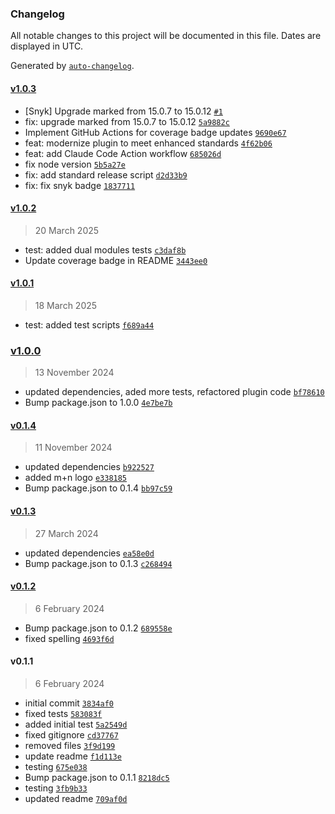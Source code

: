 ### Changelog

All notable changes to this project will be documented in this file. Dates are displayed in UTC.

Generated by [`auto-changelog`](https://github.com/CookPete/auto-changelog).

#### [v1.0.3](https://github.com/wernerglinka/metalsmith-mdn/compare/v1.0.2...v1.0.3)

- [Snyk] Upgrade marked from 15.0.7 to 15.0.12 [`#1`](https://github.com/wernerglinka/metalsmith-mdn/pull/1)
- fix: upgrade marked from 15.0.7 to 15.0.12 [`5a9882c`](https://github.com/wernerglinka/metalsmith-mdn/commit/5a9882c42f332e559d9cf243882ffbcac59eeeac)
- Implement GitHub Actions for coverage badge updates [`9690e67`](https://github.com/wernerglinka/metalsmith-mdn/commit/9690e67671c4d14a40cc83e24e59db81dc6207fb)
- feat: modernize plugin to meet enhanced standards [`4f62b06`](https://github.com/wernerglinka/metalsmith-mdn/commit/4f62b061211c8694d07c995840f13c1e9dd6a3c7)
- feat: add Claude Code Action workflow [`685026d`](https://github.com/wernerglinka/metalsmith-mdn/commit/685026d9d3a2fc3b2e260e728f01e9794a6fa856)
- fix node version [`5b5a27e`](https://github.com/wernerglinka/metalsmith-mdn/commit/5b5a27e93b561067be5a256d91c0938aea36979f)
- fix: add standard release script [`d2d33b9`](https://github.com/wernerglinka/metalsmith-mdn/commit/d2d33b9cade85163bc19e9a2a4d9f2748249dc83)
- fix: fix snyk badge [`1837711`](https://github.com/wernerglinka/metalsmith-mdn/commit/1837711875ac369e6f1f7a8517347e9a98291e5d)

#### [v1.0.2](https://github.com/wernerglinka/metalsmith-mdn/compare/v1.0.1...v1.0.2)

> 20 March 2025

- test: added dual modules tests [`c3daf8b`](https://github.com/wernerglinka/metalsmith-mdn/commit/c3daf8b49f65b0b98e95767a991d7ec4f215cdf2)
- Update coverage badge in README [`3443ee0`](https://github.com/wernerglinka/metalsmith-mdn/commit/3443ee036694fcaeaa95733d5dcdf29c47c5385a)

#### [v1.0.1](https://github.com/wernerglinka/metalsmith-mdn/compare/v1.0.0...v1.0.1)

> 18 March 2025

- test: added test scripts [`f689a44`](https://github.com/wernerglinka/metalsmith-mdn/commit/f689a44de3abc13cc3ccbba8acb6154ee66182d6)

### [v1.0.0](https://github.com/wernerglinka/metalsmith-mdn/compare/v0.1.4...v1.0.0)

> 13 November 2024

- updated dependencies, aded more tests, refactored plugin code [`bf78610`](https://github.com/wernerglinka/metalsmith-mdn/commit/bf78610ba672d329d43d3fe1a68bef911b694851)
- Bump package.json to 1.0.0 [`4e7be7b`](https://github.com/wernerglinka/metalsmith-mdn/commit/4e7be7b1002373d2cc23384460e0819c32059d38)

#### [v0.1.4](https://github.com/wernerglinka/metalsmith-mdn/compare/v0.1.3...v0.1.4)

> 11 November 2024

- updated dependencies [`b922527`](https://github.com/wernerglinka/metalsmith-mdn/commit/b9225276735b72c6a36003bd4ded77015f203338)
- added m+n logo [`e338185`](https://github.com/wernerglinka/metalsmith-mdn/commit/e338185d8476cca1d102f83a71a72140b584b7a3)
- Bump package.json to 0.1.4 [`bb97c59`](https://github.com/wernerglinka/metalsmith-mdn/commit/bb97c591d17ee376f213eecd57eaa5e318b8aa21)

#### [v0.1.3](https://github.com/wernerglinka/metalsmith-mdn/compare/v0.1.2...v0.1.3)

> 27 March 2024

- updated dependencies [`ea58e0d`](https://github.com/wernerglinka/metalsmith-mdn/commit/ea58e0dc3f689ad3d55cab40215589d63f306439)
- Bump package.json to 0.1.3 [`c268494`](https://github.com/wernerglinka/metalsmith-mdn/commit/c268494b1ee4582cd4f20619f9d55e50a45a79c6)

#### [v0.1.2](https://github.com/wernerglinka/metalsmith-mdn/compare/v0.1.1...v0.1.2)

> 6 February 2024

- Bump package.json to 0.1.2 [`689558e`](https://github.com/wernerglinka/metalsmith-mdn/commit/689558ef98accd9983639bc8362f86029944cfd5)
- fixed spelling [`4693f6d`](https://github.com/wernerglinka/metalsmith-mdn/commit/4693f6da986e975a57daa65046efb66f67123c45)

#### v0.1.1

> 6 February 2024

- initial commit [`3834af0`](https://github.com/wernerglinka/metalsmith-mdn/commit/3834af0c59af4d7534c2c8286e84073ddfdbe39b)
- fixed tests [`583083f`](https://github.com/wernerglinka/metalsmith-mdn/commit/583083ff79a568ab60f9a6f679d5cb1d3e4fb68b)
- added initial test [`5a2549d`](https://github.com/wernerglinka/metalsmith-mdn/commit/5a2549d95da0e423c85aea5dde0a48a9e5e7666f)
- fixed gitignore [`cd37767`](https://github.com/wernerglinka/metalsmith-mdn/commit/cd37767dd6da5a97f147117ec7c2d185e4af18d4)
- removed files [`3f9d199`](https://github.com/wernerglinka/metalsmith-mdn/commit/3f9d19977dc59a2f660863104976ebd0bef75f72)
- update readme [`f1d113e`](https://github.com/wernerglinka/metalsmith-mdn/commit/f1d113e9749e0f3ff4b629463c6c88a30c775244)
- testing [`675e038`](https://github.com/wernerglinka/metalsmith-mdn/commit/675e038eb7bb4df372ac9d671c4dcebe6016b69d)
- Bump package.json to 0.1.1 [`8218dc5`](https://github.com/wernerglinka/metalsmith-mdn/commit/8218dc547d76ed9013f9225a6b4dac0de080da43)
- testing [`3fb9b33`](https://github.com/wernerglinka/metalsmith-mdn/commit/3fb9b3378d08a357454648994b3902dc948552fa)
- updated readme [`709af0d`](https://github.com/wernerglinka/metalsmith-mdn/commit/709af0dcce6d0042e2de39ebf09ed795a0fd4644)
